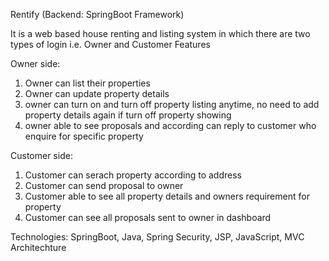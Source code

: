 Rentify (Backend: SpringBoot Framework)

It is a web based house renting and listing system in which there are two types of login i.e. Owner and Customer
Features

Owner side:
1) Owner can list their properties
2) Owner can update property details
3) owner can turn on and turn off property listing anytime, no need to add property details again if turn off property showing
4) owner able to see proposals and according can reply to customer who enquire for specific property 

Customer side:
1) Customer can serach property according to address
2) Customer can send proposal to owner
3) Customer able to see all property details and owners requirement for property
4) Customer can see all proposals sent to owner in dashboard
   
Technologies: SpringBoot, Java, Spring Security, JSP, JavaScript, MVC Architechture
